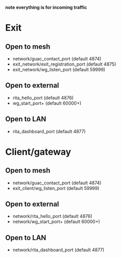 **note everything is for incoming traffic**

# Exit

## Open to mesh
- network/guac_contact_port (default 4874)
- exit_network/exit_registration_port (default 4875)
- exit_network/wg_listen_port (default 59999)

## Open to external
- rita_hello_port (default 4876)
- wg_start_port+ (default 60000+)

## Open to LAN
- rita_dashboard_port (default 4877)

# Client/gateway

## Open to mesh
- network/guac_contact_port (default 4874)
- exit_client/wg_listen_port (default 59999)

## Open to external
- network/rita_hello_port (default 4876)
- network/wg_start_port+ (default 60000+)

## Open to LAN
- network/rita_dashboard_port (default 4877)
